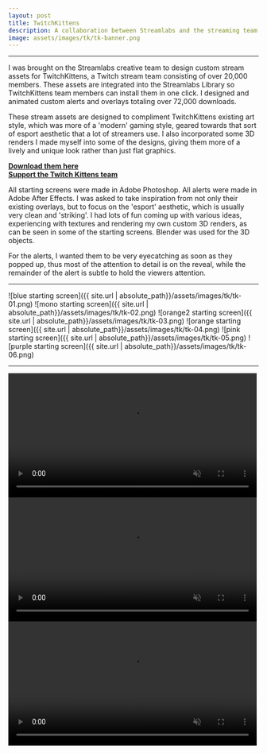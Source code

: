 ```yaml
---
layout: post
title: TwitchKittens
description: A collaboration between Streamlabs and the streaming team 'Twitch Kittens'
image: assets/images/tk/tk-banner.png
---
```

___

I was brought on the Streamlabs creative team to design custom stream assets for TwitchKittens, a Twitch stream team consisting of over 20,000 members. These assets are integrated into the Streamlabs Library so TwitchKittens team members can install them in one click. I designed and animated custom alerts and overlays totaling over 72,000 downloads.

These stream assets are designed to compliment TwitchKittens existing art style, which was more of a 'modern' gaming style, geared towards that sort of esport aesthetic that a lot of streamers use. I also incorporated  some 3D renders I made myself into some of the designs, giving them more of a lively and unique look rather than just flat graphics.

**[Download them here](https://streamlabs.com/twitchkittens/overlays)** 
<br>**[Support the Twitch Kittens team](https://www.twitch.tv/team/twitchkittens)**

All starting screens were made in Adobe Photoshop. All alerts were made in Adobe After Effects. I was asked to take inspiration from not only their existing overlays, but to focus on the 'esport' aesthetic, which is usually very clean and 'striking'. I had lots of fun coming up with various ideas, experiencing with textures and rendering my own custom 3D renders, as can be seen in some of the starting screens. Blender was used for the 3D objects.

For the alerts, I wanted them to be very eyecatching as soon as they popped up, thus most of the attention to detail is on the reveal, while the remainder of the alert is subtle to hold the viewers attention.

___

![blue starting screen]({{ site.url | absolute_path}}/assets/images/tk/tk-01.png)
![mono starting screen]({{ site.url | absolute_path}}/assets/images/tk/tk-02.png)
![orange2 starting screen]({{ site.url | absolute_path}}/assets/images/tk/tk-03.png)
![orange starting screen]({{ site.url | absolute_path}}/assets/images/tk/tk-04.png)
![pink starting screen]({{ site.url | absolute_path}}/assets/images/tk/tk-05.png)
![purple starting screen]({{ site.url | absolute_path}}/assets/images/tk/tk-06.png)

***

<video id="vid" width="500" autoplay muted loop>
  <source src="/assets/images/tk/tk-01-alert.webm" type="video/webm">
  <source src="/assets/images/tk/tk-01-alert.ogg" type="video/ogg">
Your browser does not support the video tag.
</video>
<video id="vid" width="500" autoplay muted loop>
  <source src="/assets/images/tk/tk-02-alert.webm" type="video/webm">
  <source src="/assets/images/tk/tk-02-alert.ogg" type="video/ogg">
Your browser does not support the video tag.
</video>
<video id="vid" width="500" autoplay muted loop>
  <source src="/assets/images/tk/tk-03-alert.webm" type="video/webm">
  <source src="/assets/images/tk/tk-03-alert.ogg" type="video/ogg">
Your browser does not support the video tag.
</video>